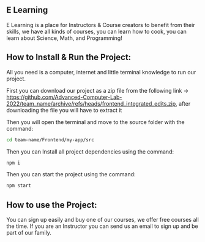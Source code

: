  ## E Learning
  E Learning is a place for Instructors & Course creators to benefit from their skills, we have all kinds of courses, you can learn how to cook, you can learn about Science, Math, and Programming!
  
  
 ## How to Install & Run the Project:
  All you need is a computer, internet and little terminal knowledge to run our project.
  
 First you can download our project as a zip file from the following link -> 
 https://github.com/Advanced-Computer-Lab-2022/team_name/archive/refs/heads/frontend_integrated_edits.zip,
  after downloading the file you will have to extract it
 
Then you will open the terminal and move to the source folder with the command:
```bash
cd team-name/Frontend/my-app/src
```
  
Then you can Install all project dependencies using the command:
```bash
npm i
```
	
Then you can start the project using the command:
```bash
npm start
```
  
 
## How to use the Project:
You can sign up easily and buy one of our courses, we offer free courses all the time.
If you are an Instructor you can send us an email to sign up and be part of our family.
